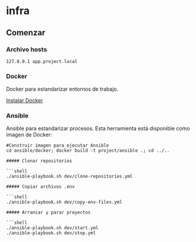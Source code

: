 # infra

## Comenzar

### Archivo hosts

```
127.0.0.1 app.project.local 
```

### Docker

Docker para estandarizar entornos de trabajo.

[Instalar Docker](https://docs.docker.com/desktop/)

### Ansible

Ansible para estandarizar procesos. Esta herramienta está disponible como imagen de Docker:

```shell
#Construir imagen para ejecutar Ansible
cd ansible/docker; docker build -t project/ansible .; cd ../..

##### Clonar repositorios

```shell
./ansible-playbook.sh dev/clone-repositories.yml

##### Copiar archivos .env

```shell
./ansible-playbook.sh dev/copy-env-files.yml

##### Arrancar y parar proyectos

```shell
./ansible-playbook.sh dev/start.yml
./ansible-playbook.sh dev/stop.yml
